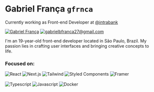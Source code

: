 # Gabriel França ``gfrnca``
Currently working as Front-end Developer at [@intrabank](https://www.intrabank.com.br)

[![Gabriel França](https://img.shields.io/badge/Gabriel_França-8c43d1?style=for-the-badge&logo=linkedin)](https://www.linkedin.com/in/gfrnca/)
[![gabrielbfranca27@gmail.com](https://img.shields.io/badge/gabrielbfranca27%40gmail.com-8c43d1?style=for-the-badge&logo=gmail&logoColor=fff)](mailto:gabrielbfranca27@gmail.com)

I'm an 19-year-old front-end developer located in São Paulo, Brazil. My passion lies in crafting user interfaces and bringing creative concepts to life.
### Focused on:

![React](https://img.shields.io/badge/React-fff?logo=react&logoColor=8c43d1)
![Next.js](https://img.shields.io/badge/Next.js-fff?logo=nextdotjs&logoColor=8c43d1)
![Tailwind](https://img.shields.io/badge/Tailwind-fff?logo=tailwindcss&logoColor=8c43d1)
![Styled Components](https://img.shields.io/badge/Styled_Components-fff?logo=styledcomponents&logoColor=8c43d1)
![Framer](https://img.shields.io/badge/Framer-fff?logo=Framer&logoColor=8c43d1)
<br><br>
![Typescript](https://img.shields.io/badge/Typescript-fff?logo=typescript&logoColor=8c43d1)
![Javascript](https://img.shields.io/badge/Javascript-fff?logo=javascript&logoColor=8c43d1)
![Docker](https://img.shields.io/badge/Docker-fff?logo=docker&logoColor=8c43d1)





